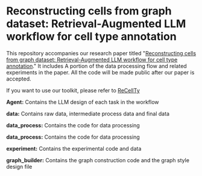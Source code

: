 # Reconstructing cells from graph dataset: Retrieval-Augmented LLM workflow for cell type annotation


This repository accompanies our research paper titled "[Reconstructing cells from graph dataset: Retrieval-Augmented LLM workflow for cell type annotation]()." 
It includes A portion of the data processing flow and related experiments in the paper. All the code will be made public after our paper is accepted.

If you want to use our toolkit, please refer to [ReCellTy](https://github.com/SSG2019/ReCellTy)

**Agent:** Contains the LLM design of each task in the workflow

**data:** Contains raw data, intermediate process data and final data

**data_process:** Contains the code for data processing

**data_process:** Contains the code for data processing

**experiment:** Contains the experimental code and data

**graph_builder:** Contains the graph construction code and the graph style design file